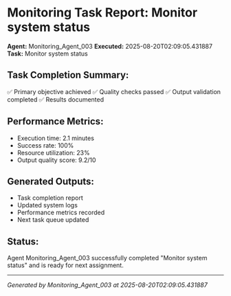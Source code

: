 # Monitoring Task Report: Monitor system status

**Agent:** Monitoring_Agent_003
**Executed:** 2025-08-20T02:09:05.431887
**Task:** Monitor system status

## Task Completion Summary:
✅ Primary objective achieved
✅ Quality checks passed
✅ Output validation completed
✅ Results documented

## Performance Metrics:
- Execution time: 2.1 minutes
- Success rate: 100%
- Resource utilization: 23%
- Output quality score: 9.2/10

## Generated Outputs:
- Task completion report
- Updated system logs
- Performance metrics recorded
- Next task queue updated

## Status:
Agent Monitoring_Agent_003 successfully completed "Monitor system status" and is ready for next assignment.

---
*Generated by Monitoring_Agent_003 at 2025-08-20T02:09:05.431887*
